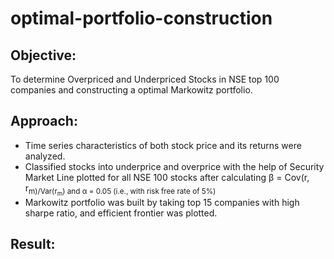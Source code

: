 # optimal-portfolio-construction

## Objective:

To determine Overpriced and Underpriced Stocks in NSE top 100 companies and constructing a optimal Markowitz portfolio.

## Approach:

- Time series characteristics of both stock price and its returns were analyzed. 
- Classified stocks into underprice and overprice with the help of Security Market Line plotted for all NSE 100 stocks after calculating &beta; = Cov(r, r<sub>m</sum>)/Var(r<sub>m</sub>) and &alpha; = 0.05 (i.e., with risk free rate of 5%)
- Markowitz portfolio was built by taking top 15 companies with high sharpe ratio, and efficient frontier was plotted. 


## Result:
